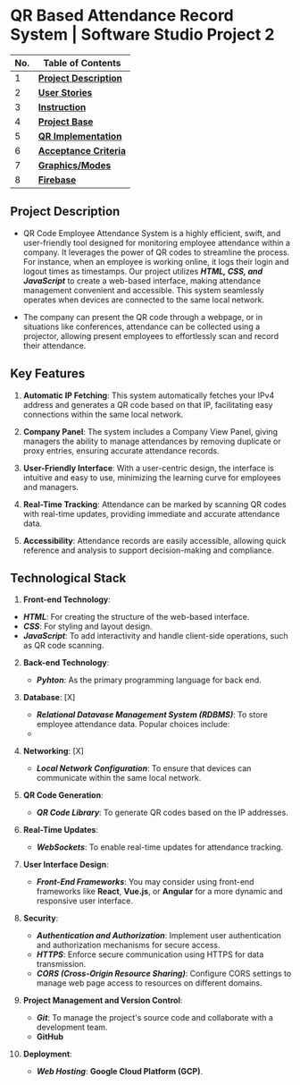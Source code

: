 # QR Based Attendance Record System  | Software Studio Project 2

| No. | Table of Contents                                                                   |
| --- | ----------------------------------------------------------------------- |
| 1   | [**Project Description**](https://github.com/xkyleann/QR_Employee_Attandence_System/blob/main/README.md)  
| 2   | [**User Stories**](https://github.com/xkyleann/QR_Employee_Attandence_System/blob/main/User_Stories.md) |
| 3   | [**Instruction**](https://github.com/xkyleann/QR_Employee_Attandence_System/blob/main/README.md)   |
| 4   | [**Project Base**]()   |
| 5   | [**QR Implementation**](https://github.com/xkyleann/QR_Employee_Attandence_System/tree/main/QR/Employee)   |
| 6   | [**Acceptance Criteria**](https://github.com/xkyleann/QR_Employee_Attandence_System/blob/main/Acceptance_Criteria.md)   |  
| 7   | [**Graphics/Modes**](https://github.com/xkyleann/QR_Employee_Attandence_System/tree/main/Graphics)   |
| 8   | [**Firebase**](https://console.firebase.google.com/u/1/project/employee-attendance-syst-4e7a6/overview?pli=1) |

## Project Description 
  * QR Code Employee Attendance System is a highly efficient, swift, and user-friendly tool designed for monitoring employee attendance within a company. It leverages the power of QR codes to streamline the process. For instance, when an employee is working online, it logs their login and logout times as timestamps. Our project utilizes **_HTML, CSS, and JavaScript_** to create a web-based interface, making attendance management convenient and accessible. This system seamlessly operates when devices are connected to the same local network.

  * The company can present the QR code through a webpage, or in situations like conferences, attendance can be collected using a projector, allowing present employees to effortlessly scan and record their attendance.


## Key Features

1. **Automatic IP Fetching**: This system automatically fetches your IPv4 address and generates a QR code based on that IP, facilitating easy connections within the same local network.

2. **Company Panel**: The system includes a Company View Panel, giving managers the ability to manage attendances by removing duplicate or proxy entries, ensuring accurate attendance records.

3. **User-Friendly Interface**: With a user-centric design, the interface is intuitive and easy to use, minimizing the learning curve for employees and managers.

4. **Real-Time Tracking**: Attendance can be marked by scanning QR codes with real-time updates, providing immediate and accurate attendance data.

5. **Accessibility**: Attendance records are easily accessible, allowing quick reference and analysis to support decision-making and compliance.
   
## Technological Stack 
1. **Front-end Technology**:
  - **_HTML_**:  For creating the structure of the web-based interface.
  - **_CSS_**: For styling and layout design.
  - **_JavaScript_**: To add interactivity and handle client-side operations, such as QR code scanning.
 
2. **Back-end Technology**:
   -  **_Pyhton_**: As the primary programming language for back end.

3. **Database**: [X]
   - **_Relational Datavase Management System (RDBMS)_**:  To store employee attendance data. Popular choices include:
   - 
4. **Networking**: [X]
   - **_Local Network Configuration_**: To ensure that devices can communicate within the same local network.

5. **QR Code Generation**:
   - **_QR Code Library_**: To generate QR codes based on the IP addresses.

6. **Real-Time Updates**:
   - **_WebSockets_**: To enable real-time updates for attendance tracking.

7. **User Interface Design**:
   - **_Front-End Frameworks_**: You may consider using front-end frameworks like **React**, **Vue.js**, or **Angular** for a more dynamic and responsive user interface.

8. **Security**:
   - **_Authentication and Authorization_**: Implement user authentication and authorization mechanisms for secure access.
   - **_HTTPS_**: Enforce secure communication using HTTPS for data transmission.
   - **_CORS (Cross-Origin Resource Sharing)_**: Configure CORS settings to manage web page access to resources on different domains.

9. **Project Management and Version Control**:
   - **_Git_**: To manage the project's source code and collaborate with a development team.
   - **GitHub**

10. **Deployment**:
    - **_Web Hosting_**:  **Google Cloud Platform (GCP)**.

